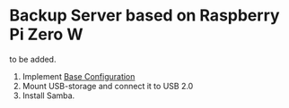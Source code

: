 # Backup Server based on Raspberry Pi Zero W
to be added.

1. Implement [Base Configuration](#base-congifuration-for-the-single-board-computers)
2. Mount USB-storage and connect it to USB 2.0
3. Install Samba.